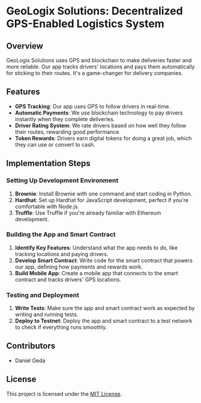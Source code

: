 # GeoLogix Solutions: Decentralized GPS-Enabled Logistics System

## Overview

GeoLogix Solutions uses GPS and blockchain to make deliveries faster and more reliable. Our app tracks drivers' locations and pays them automatically for sticking to their routes. It's a game-changer for delivery companies.

## Features

- **GPS Tracking**: Our app uses GPS to follow drivers in real-time.
- **Automatic Payments**: We use blockchain technology to pay drivers instantly when they complete deliveries.
- **Driver Rating System**: We rate drivers based on how well they follow their routes, rewarding good performance.
- **Token Rewards**: Drivers earn digital tokens for doing a great job, which they can use or convert to cash.

## Implementation Steps

### Setting Up Development Environment

1. **Brownie**: Install Brownie with one command and start coding in Python.
2. **Hardhat**: Set up Hardhat for JavaScript development, perfect if you're comfortable with Node.js.
3. **Truffle**: Use Truffle if you're already familiar with Ethereum development.

### Building the App and Smart Contract

1. **Identify Key Features**: Understand what the app needs to do, like tracking locations and paying drivers.
2. **Develop Smart Contract**: Write code for the smart contract that powers our app, defining how payments and rewards work.
3. **Build Mobile App**: Create a mobile app that connects to the smart contract and tracks drivers' GPS locations.

### Testing and Deployment

1. **Write Tests**: Make sure the app and smart contract work as expected by writing and running tests.
2. **Deploy to Testnet**: Deploy the app and smart contract to a test network to check if everything runs smoothly.

## Contributors

- Daniel Geda

## License

This project is licensed under the [MIT License](LICENSE).
